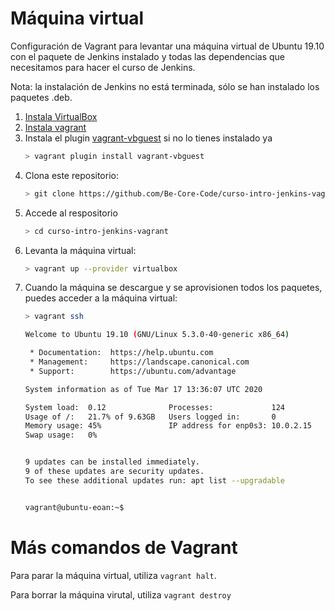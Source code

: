 # Máquina virtual

Configuración de Vagrant para levantar una máquina virtual de Ubuntu 19.10 con el paquete de Jenkins instalado y todas 
las dependencias que necesitamos para hacer el curso de Jenkins.

Nota: la instalación de Jenkins no está terminada, sólo se han instalado los paquetes .deb.

1. [Instala VirtualBox](https://www.virtualbox.org/wiki/Downloads)
1. [Instala vagrant](https://www.vagrantup.com/docs/installation/)
1. Instala el plugin [vagrant-vbguest](https://github.com/dotless-de/vagrant-vbguest) si no lo tienes instalado ya
   ```bash 
   > vagrant plugin install vagrant-vbguest
   ```
1. Clona este repositorio:
   ```bash
   > git clone https://github.com/Be-Core-Code/curso-intro-jenkins-vagrant.git
   ``` 
1. Accede al respositorio
   ```bash
   > cd curso-intro-jenkins-vagrant
   ``` 
1. Levanta la máquina virtual:
   ```bash
   > vagrant up --provider virtualbox
   ```
1. Cuando la máquina se descargue y se aprovisionen todos los paquetes, puedes acceder a la máquina virtual:
   ```bash
   > vagrant ssh

   Welcome to Ubuntu 19.10 (GNU/Linux 5.3.0-40-generic x86_64)

    * Documentation:  https://help.ubuntu.com
    * Management:     https://landscape.canonical.com
    * Support:        https://ubuntu.com/advantage

   System information as of Tue Mar 17 13:36:07 UTC 2020

   System load:  0.12              Processes:             124
   Usage of /:   21.7% of 9.63GB   Users logged in:       0
   Memory usage: 45%               IP address for enp0s3: 10.0.2.15
   Swap usage:   0%


   9 updates can be installed immediately.
   9 of these updates are security updates.
   To see these additional updates run: apt list --upgradable


   vagrant@ubuntu-eoan:~$
   ```

# Más comandos de Vagrant

Para parar la máquina virtual, utiliza `vagrant halt`.

Para borrar la máquina virutal, utiliza `vagrant destroy`
